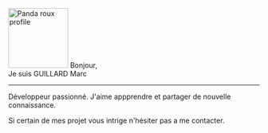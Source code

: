 <img src="https://git-img.marcguillard.fr/panda%20roux%20profil.jpg" alt="Panda roux profile" height="120px">
Bonjour,
<br>
Je suis GUILLARD Marc
<hr>

Développeur passionné. J'aime appprendre et partager de nouvelle connaissance.

Si certain de mes projet vous intrige n'hésiter pas a me contacter.


<!--
**guillardmarc/guillardmarc** is a ✨ _special_ ✨ repository because its `README.md` (this file) appears on your GitHub profile.

Here are some ideas to get you started:

- 🔭 I’m currently working on ...
- 🌱 I’m currently learning ...
- 👯 I’m looking to collaborate on ...
- 🤔 I’m looking for help with ...
- 💬 Ask me about ...
- 📫 How to reach me: ...
- 😄 Pronouns: ...
- ⚡ Fun fact: ...
-->
